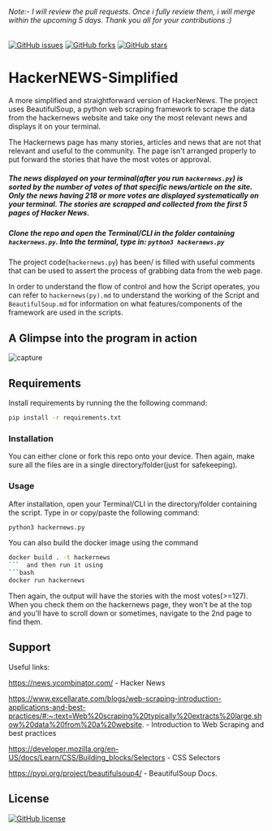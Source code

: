 ###### Note:- I will review the pull requests. Once i fully review them, i will merge within the upcoming 5 days. Thank you all for your contributions :)
[![GitHub issues](https://img.shields.io/github/issues/adrinorosario/HackerNEWS-Simplified?logo=git)](https://github.com/adrinorosario/HackerNEWS-Simplified/issues)
[![GitHub forks](https://img.shields.io/github/forks/adrinorosario/HackerNEWS-Simplified?logo=git)](https://github.com/adrinorosario/HackerNEWS-Simplified/network)
[![GitHub stars](https://img.shields.io/github/stars/adrinorosario/HackerNEWS-Simplified?logo=github)](https://github.com/adrinorosario/HackerNEWS-Simplified/stargazers)
# HackerNEWS-Simplified

A more simplified and straightforward version of HackerNews. The project uses BeautifulSoup, a python web scraping framework to scrape the data from the hackernews website and take ony the most relevant news and displays it on your terminal. 

The Hackernews page has many stories, articles and news that are not that relevant and useful to the community. The page isn't arranged properly to put forward the stories that have the most votes or approval.

##### The news displayed on your terminal(after you run ``hackernews.py``) is sorted by the number of votes of that specific news/article on the site. Only the news having 218 or more votes are displayed systematically on your terminal. The stories are scrapped and collected from the first 5 pages of Hacker News.

##### Clone the repo and open the Terminal/CLI in the folder containing ``hackernews.py``. Into the terminal, type in: ``python3 hackernews.py``

The project code(``hackernews.py``) has been/ is filled with useful comments that can be used to assert the process of grabbing data from the web page.

In order to understand the flow of control and how the Script operates, you can refer to ``hackernews(py).md`` to understand the working of the Script and ``BeautifulSoup.md`` for information on what features/components of the framework are used in the scripts.

## A Glimpse into the program in action
![capture](https://user-images.githubusercontent.com/83050257/125961036-c2812364-4fac-4066-b44f-8d3c3d43f61c.gif)

## Requirements
Install requirements by running the the following command: 
```bash
pip install -r requirements.txt
```

### Installation 

You can either clone or fork this repo onto your device. Then again, make sure all the files are in a single directory/folder(just for safekeeping).

### Usage

After installation, open your Terminal/CLI in the directory/folder containing the script. Type in or copy/paste the following command: 
```bash
python3 hackernews.py
```
You can also build the docker image using the command 
```bash
docker build . -t hackernews
```  and then run it using 
```bash
docker run hackernews
```

Then again, the output will have the stories with the most votes(>=127). When you check them on the hackernews page, they won't be at the top and you'll have to scroll down or sometimes, navigate to the 2nd page to find them.

## Support

Useful links:

https://news.ycombinator.com/ - Hacker News

https://www.excellarate.com/blogs/web-scraping-introduction-applications-and-best-practices/#:~:text=Web%20scraping%20typically%20extracts%20large,show%20data%20from%20a%20website. - Introduction to Web Scraping and best practices

https://developer.mozilla.org/en-US/docs/Learn/CSS/Building_blocks/Selectors - CSS Selectors

https://pypi.org/project/beautifulsoup4/ - BeautifulSoup Docs.

## License 
[![GitHub license](https://img.shields.io/github/license/adrinorosario/HackerNEWS-Simplified?style=flat-square)](https://github.com/adrinorosario/HackerNEWS-Simplified/blob/main/LICENSE)
